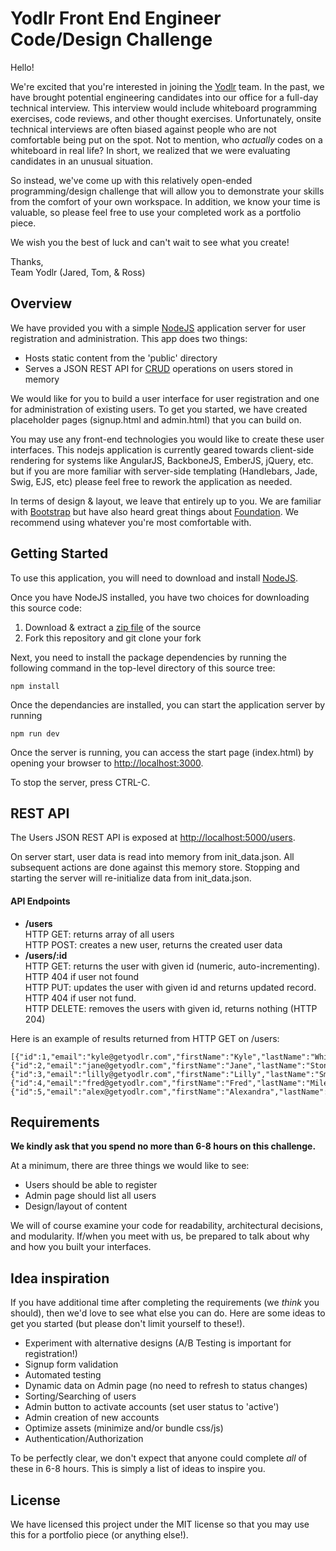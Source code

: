 # Yodlr Front End Engineer Code/Design Challenge

Hello!

We're excited that you're interested in joining the [Yodlr](https://getyodlr.com) team. In the past, we have
brought potential engineering candidates into our office for a full-day
technical interview. This interview would include whiteboard programming
exercises, code reviews, and other thought exercises. Unfortunately, onsite technical interviews are often biased against people who are not comfortable being put on the spot. Not to mention, who _actually_ codes on a whiteboard in real life? In short, we realized that we
were evaluating candidates in an unusual situation.

So instead, we've come up with this relatively open-ended programming/design
challenge that will allow you to demonstrate your skills from the comfort
of your own workspace. In addition, we know your time is valuable, so please
feel free to use your completed work as a portfolio piece.

We wish you the best of luck and can't wait to see what you create!

Thanks,  
Team Yodlr (Jared, Tom, & Ross)

## Overview

We have provided you with a simple [NodeJS](https://nodejs.org)
application server for user registration and administration.
This app does two things:

- Hosts static content from the 'public' directory
- Serves a JSON REST API for [CRUD](http://en.wikipedia.org/wiki/Create,_read,_update_and_delete) operations on users stored in memory

We would like for you to build a user interface for user registration and one for administration of existing users. To get you started, we have created placeholder pages (signup.html and admin.html) that you can build on.

You may use any front-end technologies you would like to create these user interfaces. This nodejs application is currently geared towards client-side rendering for systems like AngularJS, BackboneJS, EmberJS, jQuery, etc. but if you are more familiar with server-side templating (Handlebars, Jade, Swig, EJS, etc) please feel free to rework the application as needed.

In terms of design & layout, we leave that entirely up to you. We are familiar with [Bootstrap](getbootstrap.com) but have also heard great things about [Foundation](foundation.zurb.com). We recommend using whatever you're most comfortable with.

## Getting Started

To use this application, you will need to download and install [NodeJS](http://nodejs.org/download/).

Once you have NodeJS installed, you have two choices for downloading this source code:

1. Download & extract a [zip file](https://github.com/rgoshen/yodlr/archive/master.zip) of the source
2. Fork this repository and git clone your fork

Next, you need to install the package dependencies by running the following command in the top-level directory of this source tree:

```
npm install
```

Once the dependancies are installed, you can start the application server by running

```
npm run dev
```

Once the server is running, you can access the start page (index.html) by opening your browser to [http://localhost:3000](http://localhost:3000).

To stop the server, press CTRL-C.

## REST API

The Users JSON REST API is exposed at [http://localhost:5000/users](http://localhost:5000).

On server start, user data is read into memory from init_data.json. All subsequent actions are done against this memory store. Stopping and starting the server will re-initialize data from init_data.json.

#### API Endpoints

- **/users**  
  HTTP GET: returns array of all users  
  HTTP POST: creates a new user, returns the created user data
- **/users/:id**  
  HTTP GET: returns the user with given id (numeric, auto-incrementing). HTTP 404 if user not found  
  HTTP PUT: updates the user with given id and returns updated record. HTTP 404 if user not fund.  
  HTTP DELETE: removes the users with given id, returns nothing (HTTP 204)

Here is an example of results returned from HTTP GET on /users:

```
[{"id":1,"email":"kyle@getyodlr.com","firstName":"Kyle","lastName":"White","state":"active"},
{"id":2,"email":"jane@getyodlr.com","firstName":"Jane","lastName":"Stone","state":"active"},
{"id":3,"email":"lilly@getyodlr.com","firstName":"Lilly","lastName":"Smith","state":"pending"},
{"id":4,"email":"fred@getyodlr.com","firstName":"Fred","lastName":"Miles","state":"pending"},
{"id":5,"email":"alex@getyodlr.com","firstName":"Alexandra","lastName":"Betts","state":"pending"}]
```

## Requirements

**We kindly ask that you spend no more than 6-8 hours on this challenge.**

At a minimum, there are three things we would like to see:

- Users should be able to register
- Admin page should list all users
- Design/layout of content

We will of course examine your code for readability, architectural decisions, and modularity. If/when you meet with us, be prepared to talk about why and how you built your interfaces.

## Idea inspiration

If you have additional time after completing the requirements (we _think_ you should), then we'd love to see what else you can do. Here are some ideas to get you started (but please don't limit yourself to these!).

- Experiment with alternative designs (A/B Testing is important for registration!)
- Signup form validation
- Automated testing
- Dynamic data on Admin page (no need to refresh to status changes)
- Sorting/Searching of users
- Admin button to activate accounts (set user status to 'active')
- Admin creation of new accounts
- Optimize assets (minimize and/or bundle css/js)
- Authentication/Authorization

To be perfectly clear, we don't expect that anyone could complete _all_ of these in 6-8 hours. This is simply a list of ideas to inspire you.

## License

We have licensed this project under the MIT license so that you may use this for a portfolio piece (or anything else!).

